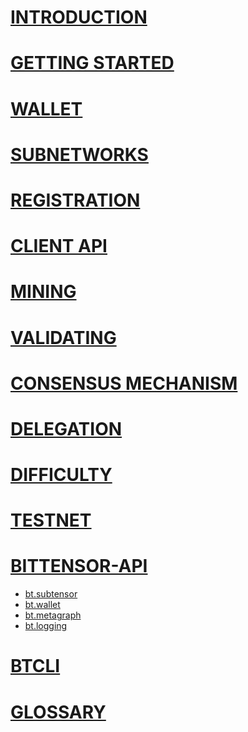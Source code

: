 
# [INTRODUCTION](intro/index.md)

# [GETTING STARTED](getting-started/installation.md)

# [WALLET](getting-started/wallets.md)

# [SUBNETWORKS](subnetworks/subnetworks.md)

# [REGISTRATION](subnetworks/registration.md)

# [CLIENT API](clients/clients.md)

# [MINING](mining/mining.md)

# [VALIDATING](validating/validating.md)

# [CONSENSUS MECHANISM](validating/yuma-consensus.md)

# [DELEGATION](delegation/delegation.md)


# [DIFFICULTY](reference/difficulty.md)

# [TESTNET](reference/testnet.md)

# [BITTENSOR-API](bittensor-api/index.md)

- [bt.subtensor](bittensor-api/bt.subtensor.md)
- [bt.wallet](bittensor-api/bt.wallet.md)
- [bt.metagraph](bittensor-api/bt.metagraph.md)
- [bt.logging](bittensor-api/bt.logging.md)

# [BTCLI](reference/btcli.md)

# [GLOSSARY](glossary/glossary.md)


